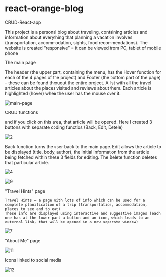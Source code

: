 # react-orange-blog
CRUD-React-app 

This project is a personal blog about traveling, containing articles and information about everything that planning a vacation involves (transportation, accommodation, sights, food recommendations).
The website is created “responsive” = it can be viewed from PC, tablet of mobile phone 


The main page

The header (the upper part, containing the menu, has the Hover function for each of the 4 pages of the project) and Footer (the bottom part of the page) – these can be found throuout the entire project.
A list with all the travel articles about the places visited and reviews about them. Each article is highlighted (hover) when the user has the mouse over it. 


![main-page](https://user-images.githubusercontent.com/73160318/151878211-767babbe-d093-47ca-b8b1-2a9f4583e30d.jpg)

CRUD functions

and if you click on this area, that article will be opened. Here I created 3 buttons with separate coding functios (Back, Edit, Detele)

![2](https://user-images.githubusercontent.com/73160318/151878727-39c925d1-7995-44c7-8153-db5de98b4a6c.jpg)

Back function turns the user back to the main page.
Edit allows the article to be displayed (title, body, author), the initial information from the article being fetched within these 3 fields for editing.
The Delete function deletes that particular article.


![4](https://user-images.githubusercontent.com/73160318/151878752-d4e53ea0-7dea-458e-af06-077461086e3c.jpg)

![9](https://user-images.githubusercontent.com/73160318/151879147-a54056e4-9f6c-45a8-9c7d-7db4e6b4fbb0.jpg)

"Travel Hints" page

	Travel Hints – a page with lots of info which can be used for a complete planification of a trip (transportation, accommodation, places to see and to eat)
	These info are displayed using interactive and suggestive images (each one has at the lower part a button and an icon, which leads to an external link, that will be opened in a new separate window) 

![7](https://user-images.githubusercontent.com/73160318/151879251-255890be-d840-48fe-86bb-b308c5ec0b13.jpg)

"About Me" page

![11](https://user-images.githubusercontent.com/73160318/151879258-0887bf83-8f3c-476e-8768-92c6e579eab4.jpg)

Icons linked to social media

![12](https://user-images.githubusercontent.com/73160318/151879910-1273b8aa-6d9b-4792-9b41-08a7063d2bbd.jpg)
